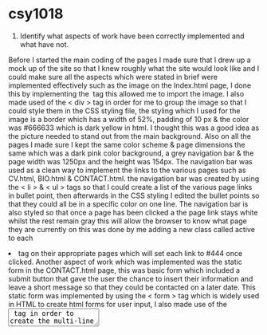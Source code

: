 # csy1018


1.	Identify what aspects of work have been correctly implemented and what have not.

Before I started the main coding of the pages I made sure that I drew up a mock up of the 
site so that I knew roughly what the site would look like and I could make sure all the 
aspects which were stated in brief were implemented effectively such as the image on the 
Index.html page, I done this by implementing the <img> tag this allowed me to import the 
image. I also made used of the < div > tag in order for me to group the image so that I could 
style them in the CSS styling file, the styling which I used for the image is a border which
has a width of 52%, padding of 10 px & the color was #666633 which is dark yellow in html. 
I thought this was a good idea as the picture needed to stand out from the main background. 
Also on all the pages I made sure I kept the same color scheme & page dimensions the same 
which was a dark pink color background, a grey navigation bar & the page width was 1250px 
and the height was 154px. The navigation bar was used as a clean way to implement the links 
to the various pages such as CV.html, BIO.html & CONTACT.html. the navigation bar was created 
by using the < li > & < ul > tags so that I could create a list of the various page links in bullet 
point, then afterwards in the CSS styling I edited the bullet points so that they could all be 
in a specific color on one line. The navigation bar is also styled so that once a page has been 
clicked a the page link stays white whilst the rest remain gray this will allow the browser to
know what page they are currently on this was done by me adding a new class called active to 
each <li> tag on their appropriate pages which will set each link to #444 once clicked. 
Another aspect of work which was implemented was the static form in the CONTACT.html page, 
this was basic form which included a submit button that gave the user the chance to insert 
their information and leave a short message so that they could be contacted on a later date. 
This static form was implemented by using the < form > tag which is widely used in HTML to 
create html forms for user input, I also made use of the <textarea> tag in order to create 
the multi-line input text area for the short message box as the <texarea> tag can hold an 
unlimited number of characters. The only aspect of work that I personally think I never 
implemented was the use of Google UI style guide as it wasn’t really straightforward to 
understand & I had a basic knowledge of coding websites already 
